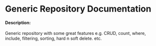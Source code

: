 ﻿# Generic Repository Documentation
#### Description: 
Generic repository with some great features e.g. CRUD, count, where, include, filtering, sorting, hard n soft delete. etc.